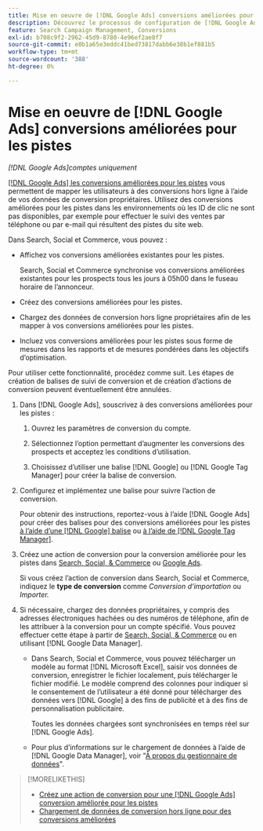 ```yaml
---
title: Mise en oeuvre de [!DNL Google Ads] conversions améliorées pour les pistes
description: Découvrez le processus de configuration de [!DNL Google Ads] conversions améliorées pour les pistes.
feature: Search Campaign Management, Conversions
exl-id: b708c9f2-2962-45d9-8780-4e96ef2ae8f7
source-git-commit: e0b1a65e3eddc41bed73817dabb6e38b1ef881b5
workflow-type: tm+mt
source-wordcount: '388'
ht-degree: 0%

---
```


# Mise en oeuvre de [!DNL Google Ads] conversions améliorées pour les pistes

*[!DNL Google Ads]comptes uniquement*

[[!DNL Google Ads] les conversions améliorées pour les pistes](https://support.google.com/google-ads/answer/9888656) vous permettent de mapper les utilisateurs à des conversions hors ligne à l’aide de vos données de conversion propriétaires. Utilisez des conversions améliorées pour les pistes dans les environnements où les ID de clic ne sont pas disponibles, par exemple pour effectuer le suivi des ventes par téléphone ou par e-mail qui résultent des pistes du site web.

Dans Search, Social et Commerce, vous pouvez :

* Affichez vos conversions améliorées existantes pour les pistes.

  Search, Social et Commerce synchronise vos conversions améliorées existantes pour les prospects tous les jours à 05h00 dans le fuseau horaire de l’annonceur.

* Créez des conversions améliorées pour les pistes.

* Chargez des données de conversion hors ligne propriétaires afin de les mapper à vos conversions améliorées pour les pistes.

* Incluez vos conversions améliorées pour les pistes sous forme de mesures dans les rapports et de mesures pondérées dans les objectifs d’optimisation.

Pour utiliser cette fonctionnalité, procédez comme suit. Les étapes de création de balises de suivi de conversion et de création d’actions de conversion peuvent éventuellement être annulées.

1. Dans [!DNL Google Ads], souscrivez à des conversions améliorées pour les pistes :

   1. Ouvrez les paramètres de conversion du compte.

   1. Sélectionnez l’option permettant d’augmenter les conversions des prospects et acceptez les conditions d’utilisation.

   1. Choisissez d’utiliser une balise [!DNL Google] ou [!DNL Google Tag Manager] pour créer la balise de conversion.

1. Configurez et implémentez une balise pour suivre l’action de conversion.

   Pour obtenir des instructions, reportez-vous à l’aide [!DNL Google Ads] pour créer des balises pour des conversions améliorées pour les pistes [&#x200B; à l’aide d’une  [!DNL Google] balise](https://support.google.com/google-ads/answer/11021502) ou [à l’aide de [!DNL Google Tag Manager]](https://support.google.com/google-ads/answer/11347292).

1. Créez une action de conversion pour la conversion améliorée pour les pistes dans [Search, Social, &amp; Commerce](/help/search-social-commerce/admin/conversion-metrics/conversion-action-google.md) ou [Google Ads](https://support.google.com/google-ads/answer/12216226).

   Si vous créez l’action de conversion dans Search, Social et Commerce, indiquez le **type de conversion** comme *Conversion d’importation* ou *Importer.*

1. Si nécessaire, chargez des données propriétaires, y compris des adresses électroniques hachées ou des numéros de téléphone, afin de les attribuer à la conversion pour un compte spécifié. Vous pouvez effectuer cette étape à partir de [Search, Social, &amp; Commerce](/help/search-social-commerce/admin/conversion-metrics/upload-data-offline-conversions.md) ou en utilisant [!DNL Google Data Manager].

   * Dans Search, Social et Commerce, vous pouvez télécharger un modèle au format [!DNL Microsoft Excel], saisir vos données de conversion, enregistrer le fichier localement, puis télécharger le fichier modifié. Le modèle comprend des colonnes pour indiquer si le consentement de l’utilisateur a été donné pour télécharger des données vers [!DNL Google] à des fins de publicité et à des fins de personnalisation publicitaire.

     Toutes les données chargées sont synchronisées en temps réel sur [!DNL Google Ads].

   * Pour plus d’informations sur le chargement de données à l’aide de [!DNL Google Data Manager], voir &quot;[À propos du gestionnaire de données](https://support.google.com/google-ads/answer/14639041)&quot;.

>[!MORELIKETHIS]
>
>* [&#x200B; Créez une action de conversion pour une  [!DNL Google Ads] conversion améliorée pour les pistes](/help/search-social-commerce/admin/conversion-metrics/conversion-action-google.md)
>* [Chargement de données de conversion hors ligne pour des conversions améliorées](/help/search-social-commerce/admin/conversion-metrics/upload-data-offline-conversions.md)
